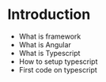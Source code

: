 # Introduction
* What is framework
* What is Angular
* What is Typescript
* How to setup typescript
* First code on typescript